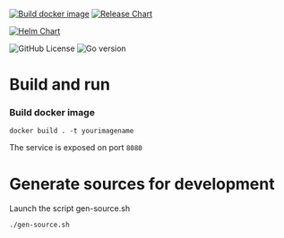 [![Build docker image](https://github.com/thorgull/yqaas/actions/workflows/build-latest-on-main-push.yml/badge.svg)](https://github.com/thorgull/yqaas/actions/workflows/build-latest-on-main-push.yml)
[![Release Chart](https://github.com/thorgull/yqaas/actions/workflows/release-helm-chart.yml/badge.svg?branch=main)](https://github.com/thorgull/yqaas/actions/workflows/release-helm-chart.yml)

[![Helm Chart](https://img.shields.io/github/v/release/thorgull/yqaas?label=helm%20release)](https://github.com/thorgull/yqaas/releases)

![GitHub License](https://img.shields.io/github/license/thorgull/yqaas)
![Go version](https://img.shields.io/github/go-mod/go-version/thorgull/yqaas)



# Build and run

### Build docker image
```shell
docker build . -t yourimagename
```

The service is exposed on port `8080`

# Generate sources for development

Launch the script gen-source.sh
```shell
./gen-source.sh
```

